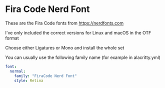 # Fira Code Nerd Font

These are the Fira Code fonts from https://nerdfonts.com

I've only included the correct versions for Linux and macOS in the OTF format

Choose either Ligatures or Mono and install the whole set

You can usually use the following family name (for example in alacritty.yml)

```yml
font:
  normal:
    family: "FiraCode Nerd Font"
    style: Retina
```
